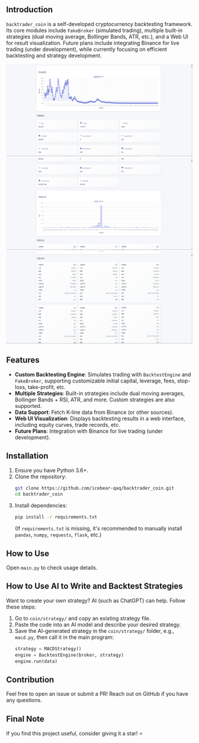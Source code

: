 ## Introduction  
`backtrader_coin` is a self-developed cryptocurrency backtesting framework. Its core modules include `FakeBroker` (simulated trading), multiple built-in strategies (dual moving average, Bollinger Bands, ATR, etc.), and a Web UI for result visualization. Future plans include integrating Binance for live trading (under development), while currently focusing on efficient backtesting and strategy development.  

![photo](images/p1.jpg) ![photo](images/p2.jpg)  
![photo](images/p3.jpg)  

## Features  
- **Custom Backtesting Engine**: Simulates trading with `BacktestEngine` and `FakeBroker`, supporting customizable initial capital, leverage, fees, stop-loss, take-profit, etc.  
- **Multiple Strategies**: Built-in strategies include dual moving averages, Bollinger Bands + RSI, ATR, and more. Custom strategies are also supported.  
- **Data Support**: Fetch K-line data from Binance (or other sources).  
- **Web UI Visualization**: Displays backtesting results in a web interface, including equity curves, trade records, etc.  
- **Future Plans**: Integration with Binance for live trading (under development).  

## Installation  
1. Ensure you have Python 3.6+.  
2. Clone the repository:  
    ```bash  
    git clone https://github.com/icebear-qaq/backtrader_coin.git  
    cd backtrader_coin  
    ```  
3. Install dependencies:  
    ```bash  
    pip install -r requirements.txt  
    ```  
   (If `requirements.txt` is missing, it's recommended to manually install `pandas`, `numpy`, `requests`, `flask`, etc.)  

## How to Use  
Open `main.py` to check usage details.  

## How to Use AI to Write and Backtest Strategies  
Want to create your own strategy? AI (such as ChatGPT) can help. Follow these steps:  
1. Go to `coin/strategy/` and copy an existing strategy file.  
2. Paste the code into an AI model and describe your desired strategy.  
3. Save the AI-generated strategy in the `coin/strategy/` folder, e.g., `macd.py`, then call it in the main program:  
    ```python  
    strategy = MACDStrategy()  
    engine = BacktestEngine(broker, strategy)  
    engine.run(data)  
    ```  

## Contribution  
Feel free to open an issue or submit a PR! Reach out on GitHub if you have any questions.  

## Final Note  
If you find this project useful, consider giving it a star! ⭐
